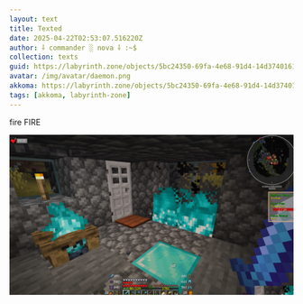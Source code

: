 ```yaml
---
layout: text
title: Texted
date: 2025-04-22T02:53:07.516220Z
author: ⸸ commander ░ nova ⸸ :~$
collection: texts
guid: https://labyrinth.zone/objects/5bc24350-69fa-4e68-91d4-14d37401614d
avatar: /img/avatar/daemon.png
akkoma: https://labyrinth.zone/objects/5bc24350-69fa-4e68-91d4-14d37401614d
tags: [akkoma, labyrinth-zone]
---
```


<p>fire FIRE</p><img src="/assets/text_media/d1cbee4b311bf457300bb8c247584abfbc55ced28adfeb7e944db0d8343a4614.png" alt="" />